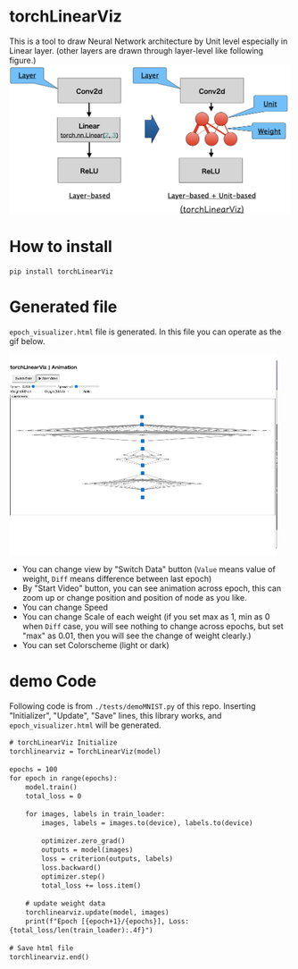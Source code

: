 # torchLinearViz
This is a tool to draw Neural Network architecture by Unit level especially in Linear layer. (other layers are drawn through layer-level like following figure.)
![demo image](./image/overview.png)


# How to install
```
pip install torchLinearViz
```

# Generated file
`epoch_visualizer.html` file is generated. In this file you can operate as the gif below.

![demo of html file usage](./movie/manual.gif)

- You can change view by "Switch Data" button (`Value` means value of weight, `Diff` means difference between last epoch)
- By "Start Video" button, you can see animation across epoch, this can zoom up or change position and position of node as you like.
- You can change Speed
- You can change Scale of each weight (if you set max as 1, min as 0 when `Diff` case, you will see nothing to change across epochs, but set "max" as 0.01, then you will see the change of weight clearly.)
- You can set Colorscheme (light or dark)

# demo Code
 Following code is from `./tests/demoMNIST.py` of this repo. Inserting "Initializer", "Update", "Save" lines, this library works, and `epoch_visualizer.html` will be generated.

```
# torchLinearViz Initialize
torchlinearviz = TorchLinearViz(model)

epochs = 100
for epoch in range(epochs):
    model.train()
    total_loss = 0

    for images, labels in train_loader:
        images, labels = images.to(device), labels.to(device)

        optimizer.zero_grad()
        outputs = model(images)
        loss = criterion(outputs, labels)
        loss.backward()
        optimizer.step()
        total_loss += loss.item()

    # update weight data
    torchlinearviz.update(model, images)
    print(f"Epoch [{epoch+1}/{epochs}], Loss: {total_loss/len(train_loader):.4f}")

# Save html file
torchlinearviz.end()
```